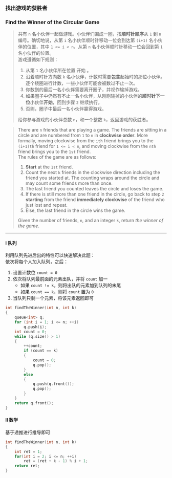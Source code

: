### 找出游戏的获胜者
### Find the Winner of the Circular Game

> 共有 `n` 名小伙伴一起做游戏。小伙伴们围成一圈，按**顺时针顺序**从 `1` 到 `n` 编号。确切地说，从第 `i` 名小伙伴顺时针移动一位会到达第 `(i+1)` 名小伙伴的位置，其中 `1 <= i < n`，从第 `n` 名小伙伴顺时针移动一位会回到第 `1` 名小伙伴的位置。  
> 游戏遵循如下规则：  
> 1. 从第 `1` 名小伙伴所在位置 开始 。  
> 2. 沿着顺时针方向数 `k` 名小伙伴，计数时需要**包含**起始时的那位小伙伴。逐个绕圈进行计数，一些小伙伴可能会被数过不止一次。  
> 3. 你数到的最后一名小伙伴需要离开圈子，并视作输掉游戏。  
> 4. 如果圈子中仍然有不止一名小伙伴，从刚刚输掉的小伙伴的**顺时针下一位**小伙伴**开始**，回到步骤 `2` 继续执行。  
> 5. 否则，圈子中最后一名小伙伴赢得游戏。  
> 
> 给你参与游戏的小伙伴总数 `n`，和一个整数 `k`，返回游戏的获胜者。  

> There are `n` friends that are playing a game. The friends are sitting in a circle and are numbered from `1` to `n` in **clockwise order**. More formally, moving clockwise from the `ith` friend brings you to the `(i+1)th` friend for `1 <= i < n`, and moving clockwise from the `nth` friend brings you to the `1st` friend.  
> The rules of the game are as follows:  
> 1. **Start** at the `1st` friend.  
> 2. Count the next `k` friends in the clockwise direction including the friend you started at. The counting wraps around the circle and may count some friends more than once.  
> 3. The last friend you counted leaves the circle and loses the game.  
> 4. If there is still more than one friend in the circle, go back to step `2` **starting** from the friend **immediately clockwise** of the friend who just lost and repeat.  
> 5. Else, the last friend in the circle wins the game.  
> 
> Given the number of friends, `n`, and an integer `k`, return *the winner of the game*.  

----------

#### I 队列

利用队列先进后出的特性可以快速解决此题：  
依次将每个人加入队列，之后：  
1. 设置计数位 `count = 0`  
2. 依次将队列最前面的元素出队，并将 `count` 加一  
    - 如果 `count != k`，则将出队的元素加到队列的末尾  
    - 如果 `count == k`，则将 `count` 置为 `0`  
3. 当队列只剩一个元素，将该元素返回即可  

```cpp
int findTheWinner(int n, int k)
{
    queue<int> q;
    for (int i = 1; i <= n; ++i)
        q.push(i);
    int count = 0;
    while (q.size() > 1)
    {
        ++count;
        if (count == k)
        {
            count = 0;
            q.pop();
        }
        else
        {
            q.push(q.front());
            q.pop();
        }
    }
    return q.front();
}
```

#### II 数学

基于递推进行推导即可  

```cpp
int findTheWinner(int n, int k) 
{
    int ret = 1;
    for(int i = 2; i <= n; ++i)
        ret = (ret + k - 1) % i + 1;
    return ret;
}
```

